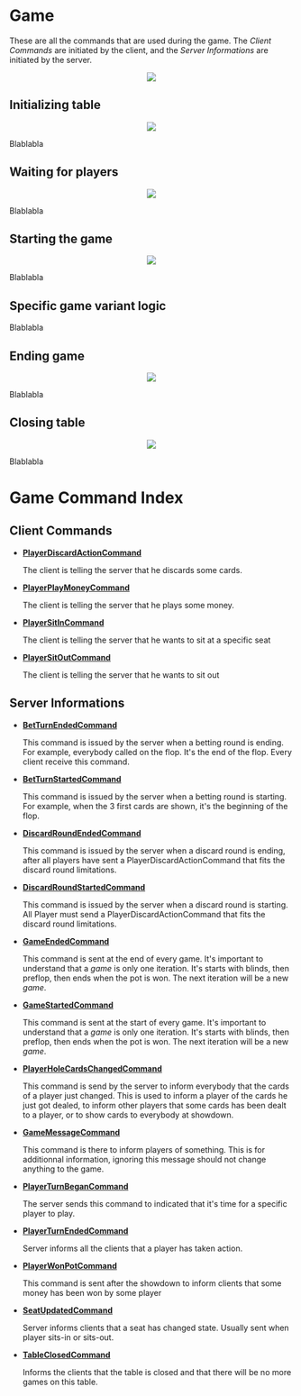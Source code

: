# Game

These are all the commands that are used during the game. The *Client Commands* are initiated by the client, and the *Server Informations* are initiated by the server.

<p align=center><img src="https://github.com/Ericmas001/BluffinMuffin.Protocol/blob/develop/Documentation/Activities/BluffinMuffin.Protocol.Game.png"></p>

## Initializing table
<p align=center><img src="https://github.com/Ericmas001/BluffinMuffin.Protocol/blob/develop/Documentation/Activities/BluffinMuffin.Protocol.Game.Init.png"></p>

Blablabla

## Waiting for players
<p align=center><img src="https://github.com/Ericmas001/BluffinMuffin.Protocol/blob/develop/Documentation/Activities/BluffinMuffin.Protocol.Game.WaitForPlayers.png"></p>

Blablabla

## Starting the game
<p align=center><img src="https://github.com/Ericmas001/BluffinMuffin.Protocol/blob/develop/Documentation/Activities/BluffinMuffin.Protocol.Game.StartingGame.png"></p>

Blablabla

## Specific game variant logic

Blablabla

## Ending game
<p align=center><img src="https://github.com/Ericmas001/BluffinMuffin.Protocol/blob/develop/Documentation/Activities/BluffinMuffin.Protocol.Game.EndingGame.png"></p>

Blablabla

## Closing table
<p align=center><img src="https://github.com/Ericmas001/BluffinMuffin.Protocol/blob/develop/Documentation/Activities/BluffinMuffin.Protocol.Game.ClosingTable.png"></p>

Blablabla

# Game Command Index

## Client Commands

 * **[PlayerDiscardActionCommand](https://github.com/Ericmas001/BluffinMuffin.Protocol/blob/master/Documentation/BluffinMuffin.Protocol.Game.PlayerDiscardActionCommand.md)** 

   The client is telling the server that he discards some cards.

 * **[PlayerPlayMoneyCommand](https://github.com/Ericmas001/BluffinMuffin.Protocol/blob/master/Documentation/BluffinMuffin.Protocol.Game.PlayerPlayMoneyCommand.md)** 

   The client is telling the server that he plays some money.
   
 * **[PlayerSitInCommand](https://github.com/Ericmas001/BluffinMuffin.Protocol/blob/master/Documentation/BluffinMuffin.Protocol.Game.PlayerSitInCommand.md)**

   The client is telling the server that he wants to sit at a specific seat

 * **[PlayerSitOutCommand](https://github.com/Ericmas001/BluffinMuffin.Protocol/blob/master/Documentation/BluffinMuffin.Protocol.Game.PlayerSitOutCommand.md)**

   The client is telling the server that he wants to sit out

## Server Informations

 * **[BetTurnEndedCommand](https://github.com/Ericmas001/BluffinMuffin.Protocol/blob/master/Documentation/BluffinMuffin.Protocol.Game.BetTurnEndedCommand.md)** 

   This command is issued by the server when a betting round is ending. For example, everybody called on the flop. It's the end of the flop. Every client receive this command.
   
 * **[BetTurnStartedCommand](https://github.com/Ericmas001/BluffinMuffin.Protocol/blob/master/Documentation/BluffinMuffin.Protocol.Game.BetTurnStartedCommand.md)**

   This command is issued by the server when a betting round is starting. For example, when the 3 first cards are shown, it's the beginning of the flop.

 * **[DiscardRoundEndedCommand](https://github.com/Ericmas001/BluffinMuffin.Protocol/blob/master/Documentation/BluffinMuffin.Protocol.Game.DiscardRoundEndedCommand.md)** 

   This command is issued by the server when a discard round is ending, after all players have sent a PlayerDiscardActionCommand that fits the discard round limitations.
   
 * **[DiscardRoundStartedCommand](https://github.com/Ericmas001/BluffinMuffin.Protocol/blob/master/Documentation/BluffinMuffin.Protocol.Game.DiscardRoundStartedCommand.md)**

   This command is issued by the server when a discard round is starting. All Player must send a PlayerDiscardActionCommand that fits the discard round limitations.

 * **[GameEndedCommand](https://github.com/Ericmas001/BluffinMuffin.Protocol/blob/master/Documentation/BluffinMuffin.Protocol.Game.GameEndedCommand.md)**

   This command is sent at the end of every game. It's important to understand that a *game* is only one iteration. It's starts with blinds, then preflop, then ends when the pot is won. The next iteration will be a new *game*.

 * **[GameStartedCommand](https://github.com/Ericmas001/BluffinMuffin.Protocol/blob/master/Documentation/BluffinMuffin.Protocol.Game.GameStartedCommand.md)** 

   This command is sent at the start of every game. It's important to understand that a *game* is only one iteration. It's starts with blinds, then preflop, then ends when the pot is won. The next iteration will be a new *game*.
   
 * **[PlayerHoleCardsChangedCommand](https://github.com/Ericmas001/BluffinMuffin.Protocol/blob/master/Documentation/BluffinMuffin.Protocol.Game.PlayerHoleCardsChangedCommand.md)**

   This command is send by the server to inform everybody that the cards of a player just changed. This is used to inform a player of the cards he just got dealed, to inform other players that some cards has been dealt to a player, or to show cards to everybody at showdown.
   
 * **[GameMessageCommand](https://github.com/Ericmas001/BluffinMuffin.Protocol/blob/master/Documentation/BluffinMuffin.Protocol.Game.GameMessageCommand.md)**

   This command is there to inform players of something. This is for additionnal information, ignoring this message should not change anything to the game.
   
 * **[PlayerTurnBeganCommand](https://github.com/Ericmas001/BluffinMuffin.Protocol/blob/master/Documentation/BluffinMuffin.Protocol.Game.PlayerTurnBeganCommand.md)**

   The server sends this command to indicated that it's time for a specific player to play.

 * **[PlayerTurnEndedCommand](https://github.com/Ericmas001/BluffinMuffin.Protocol/blob/master/Documentation/BluffinMuffin.Protocol.Game.PlayerTurnEndedCommand.md)**

   Server informs all the clients that a player has taken action.

 * **[PlayerWonPotCommand](https://github.com/Ericmas001/BluffinMuffin.Protocol/blob/master/Documentation/BluffinMuffin.Protocol.Game.PlayerWonPotCommand.md)** 

   This command is sent after the showdown to inform clients that some money has been won by some player
   
 * **[SeatUpdatedCommand](https://github.com/Ericmas001/BluffinMuffin.Protocol/blob/master/Documentation/BluffinMuffin.Protocol.Game.SeatUpdatedCommand.md)**

   Server informs clients that a seat has changed state. Usually sent when player sits-in or sits-out.

 * **[TableClosedCommand](https://github.com/Ericmas001/BluffinMuffin.Protocol/blob/master/Documentation/BluffinMuffin.Protocol.Game.TableClosedCommand.md)**

   Informs the clients that the table is closed and that there will be no more games on this table.
